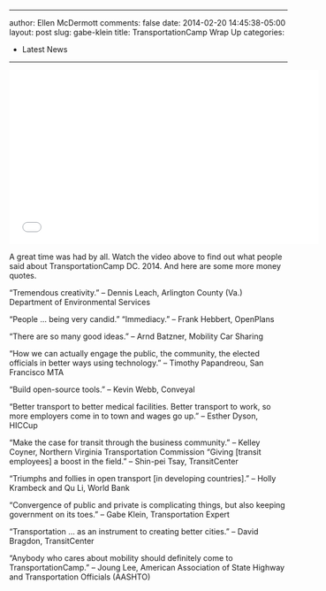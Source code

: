 
---
author: Ellen McDermott
comments: false
date: 2014-02-20 14:45:38-05:00
layout: post
slug: gabe-klein
title: TransportationCamp Wrap Up
categories:
- Latest News
---


<iframe width="560" height="315" src="//www.youtube.com/embed/oM8kP6Np8AY" frameborder="0" allowfullscreen></iframe>

A great time was had by all. Watch the video above to find out what people said about TransportationCamp DC. 2014. And here are some more money quotes.

“Tremendous creativity.” – Dennis Leach, Arlington County (Va.) Department of Environmental Services

“People … being very candid.” “Immediacy.” – Frank Hebbert, OpenPlans

“There are so many good ideas.” – Arnd Batzner, Mobility Car Sharing

“How we can actually engage the public, the community, the elected officials in better ways using technology.” – Timothy Papandreou, San Francisco MTA

“Build open-source tools.” – Kevin Webb, Conveyal

“Better transport to better medical facilities. Better transport to work, so more employers come in to town and wages go up.” – Esther Dyson, HICCup

“Make the case for transit through the business community.” – Kelley Coyner, Northern Virginia Transportation Commission
“Giving [transit employees] a boost in the field.” – Shin-pei Tsay, TransitCenter

“Triumphs and follies in open transport [in developing countries].” – Holly Krambeck and Qu Li, World Bank

“Convergence of public and private is complicating things, but also keeping government on its toes.” – Gabe Klein, Transportation Expert

“Transportation … as an instrument to creating better cities.” – David Bragdon, TransitCenter

“Anybody who cares about mobility should definitely come to TransportationCamp.” – Joung Lee, American Association of State Highway and Transportation Officials (AASHTO)

